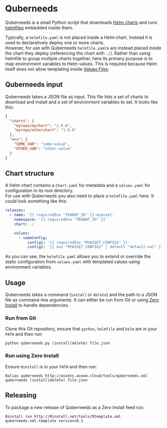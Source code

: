 # Quberneeds

Quberneeds is a small Python script that downloads [Helm charts](https://github.com/kubernetes/helm/blob/master/docs/charts.md) and runs [helmfiles](https://github.com/roboll/helmfile) embedded inside them.

Typically, a `helmfile.yaml` is not placed inside a Helm chart. Instead it is used to declaratively deploy one or more charts.  
However, for use with Quberneeds `helmfile.yaml`s are instead placed inside the chart they deploy (referencing the chart with `./`). Rather than using helmfile to group multiple charts together, here its primary purpose is to map environment variables to Helm values. This is required because Helm itself does not allow templating inside [Values Files](https://github.com/kubernetes/helm/blob/master/docs/chart_template_guide/values_files.md).

## Quberneeds input

Quberneeds takes a JSON file as input. This file lists a set of charts to download and install and a set of environment variables to set. It looks like this:

```json
{
  "charts": {
    "myrepo/mychart": "1.0.0",
    "myrepo/otherchart": "1.0.0"
  },
  "env": {
    "SOME_VAR": "some-value",
    "OTHER_VAR": "other-value"
  }
}
```

## Chart structure

A Helm chart contains a `Chart.yaml` for metadata and a `values.yaml` for configuration in its root directory.  
For use with Quberneeds you also need to place a `helmfile.yaml` here. It could look something like this:

```yaml
releases:
  - name: '{{ requiredEnv "TENANT_ID" }}-myasset'
    namespace: '{{ requiredEnv "TENANT_ID" }}'
    chart: ./

    values:
      - someConfig:
          config1: '{{ requiredEnv "MYASSET_CONFIG1" }}'
          config2: '{{ env "MYASSET_CONFIG2" | default "default-val" }}'
```

As you can see, the `helmfile.yaml` allows you to extend or override the static configuration from `values.yaml` with templated values using environment variables.

## Usage

Quberneeds takes a command (`install` or `delete`) and the path to a JSON file as command-line arguments. It can either be run from Git or using [Zero Install](http://0install.net/) to handle dependencies.

### Run from Git

Clone this Git repository, ensure that `python`, `helmfile` and `helm` are in your `PATH` and then run:

    python quberneeds.py (install|delete) file.json

### Run using Zero Install

Ensure `0install` is in your `PATH` and then run:

    0alias quberneeds http://assets.axoom.cloud/tools/quberneeds.xml
    quberneeds (install|delete) file.json

## Releasing

To package a new release of Quberneeds as a Zero Install feed run:

    0install run http://0install.net/tools/0template.xml quberneeds.xml.template version=0.1
